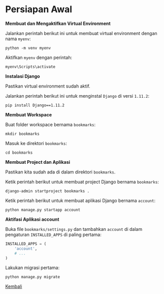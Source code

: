 # Persiapan Awal

**Membuat dan Mengaktifkan Virtual Environment**

Jalankan perintah berikut ini untuk membuat virtual environment dengan nama `myenv`:

```
python -m venv myenv
```

Aktifkan `myenv` dengan perintah:

```
myenv\Scripts\activate
```

**Instalasi Django**

Pastikan virtual environment sudah aktif. 

Jalankan perintah berikut ini untuk menginstal `Django` di versi `1.11.2`:

```
pip install Django==1.11.2
```

**Membuat Workspace**

Buat folder workspace bernama `bookmarks`:

```
mkdir bookmarks
```

Masuk ke direktori `bookmarks`:

```
cd bookmarks
```

**Membuat Project dan Aplikasi**

Pastikan kita sudah ada di dalam direktori `bookmarks`.

Ketik perintah berikut untuk membuat project Django bernama `bookmarks`:

```
django-admin startproject bookmarks .
```

Ketik perintah berikut untuk membuat aplikasi Django bernama `account`:

```
python manage.py startapp account
```

**Aktifasi Aplikasi account**

Buka file `bookmarks/settings.py` dan tambahkan `account` di dalam pengaturan `INSTALLED_APPS` di paling pertama:

```python
INSTALLED_APPS = (
    'account',
    # ...
)
```

Lakukan migrasi pertama:

```
python manage.py migrate
```

[Kembali](./README.md)

